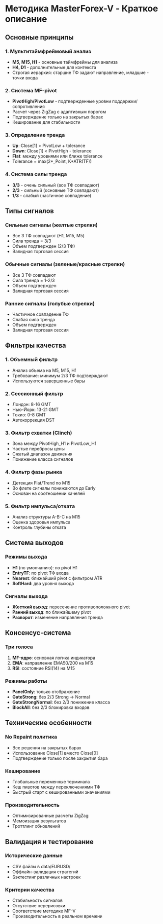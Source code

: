 # Методика MasterForex-V - Краткое описание

## Основные принципы

### 1. Мультитаймфреймовый анализ
- **M5, M15, H1** - основные таймфреймы для анализа
- **H4, D1** - дополнительные для контекста
- Строгая иерархия: старшие ТФ задают направление, младшие - точки входа

### 2. Система MF-pivot
- **PivotHigh/PivotLow** - подтвержденные уровни поддержки/сопротивления
- Расчет через ZigZag с адаптивным порогом
- Подтверждение только на закрытых барах
- Кеширование для стабильности

### 3. Определение тренда
- **Up**: Close[1] > PivotLow + tolerance
- **Down**: Close[1] < PivotHigh - tolerance  
- **Flat**: между уровнями или ближе tolerance
- Tolerance = max(2*_Point, K*ATR(TF))

### 4. Система силы тренда
- **3/3** - очень сильный (все ТФ совпадают)
- **2/3** - сильный (основные ТФ совпадают)
- **1/3** - слабый (частичное совпадение)

## Типы сигналов

### Сильные сигналы (желтые стрелки)
- Все 3 ТФ совпадают (H1, M15, M5)
- Сила тренда = 3/3
- Объем подтвержден (2/3 ТФ)
- Валидная торговая сессия

### Обычные сигналы (зеленые/красные стрелки)
- Все 3 ТФ совпадают
- Сила тренда = 1-2/3
- Объем подтвержден
- Валидная торговая сессия

### Ранние сигналы (голубые стрелки)
- Частичное совпадение ТФ
- Слабая сила тренда
- Объем подтвержден
- Валидная торговая сессия

## Фильтры качества

### 1. Объемный фильтр
- Анализ объема на M5, M15, H1
- Требование: минимум 2/3 ТФ подтверждают
- Используются завершенные бары

### 2. Сессионный фильтр
- Лондон: 8-16 GMT
- Нью-Йорк: 13-21 GMT  
- Токио: 0-8 GMT
- Автокоррекция DST

### 3. Фильтр схватки (Clinch)
- Зона между PivotHigh_H1 и PivotLow_H1
- Частые перебросы цены
- Сжатый диапазон движения
- Понижение класса сигналов

### 4. Фильтр фазы рынка
- Детекция Flat/Trend по M15
- Во флете сигналы понижаются до Early
- Основан на соотношении качелей

### 5. Фильтр импульса/отката
- Анализ структуры A-B-C на M15
- Оценка здоровья импульса
- Контроль глубины отката

## Система выходов

### Режимы выхода
- **H1** (по умолчанию): по pivot H1
- **EntryTF**: по pivot ТФ входа
- **Nearest**: ближайший pivot с фильтром ATR
- **SoftHard**: два уровня выхода

### Сигналы выхода
- **Жесткий выход**: пересечение противоположного pivot
- **Ранний выход**: по ближайшему pivot
- **Разворот**: изменение направления тренда

## Консенсус-система

### Три голоса
1. **MF-ядро**: основная логика индикатора
2. **EMA**: направление EMA50/200 на M15
3. **RSI**: состояние RSI(14) на M15

### Режимы работы
- **PanelOnly**: только отображение
- **GateStrong**: без 2/3 Strong → Normal
- **GateStrongNormal**: без 2/3 понижение класса
- **BlockAll**: без 2/3 блокировка входов

## Технические особенности

### No Repaint политика
- Все решения на закрытых барах
- Использование Close[1] вместо Close[0]
- Подтверждение только после закрытия бара

### Кеширование
- Глобальные переменные терминала
- Кеш пивотов между переключениями ТФ
- Быстрый старт с кешированными значениями

### Производительность
- Оптимизированные расчеты ZigZag
- Мемоизация результатов
- Троттлинг обновлений

## Валидация и тестирование

### Исторические данные
- CSV файлы в data/EURUSD/
- Оффлайн-валидация стратегий
- Бэктестинг различных настроек

### Критерии качества
- Стабильность сигналов
- Отсутствие перерисовки
- Соответствие методике MF-V
- Производительность в реальном времени

